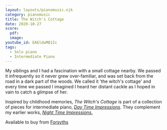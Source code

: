 ```yaml
---
layout: layouts/pianomusic.njk
category: pianomusic
title: The Witch's Cottage
date: 2020-10-27
score:
  pdf: 
  image: 
youtube_id: EAbldwMQ1Ic
tags:
  - Solo piano
  - Intermediate Piano
---
```


My siblings and I had a fascination with a small cottage nearby. We passed it infrequently so it never grew over-familiar, and was set back from the road in a dark part of the woods. We called it 'the witch's cottage' and every time we passed I imagined I heard her distant cackle as I hoped in vain to catch a glimpse of her.


Inspired by childhood memories, *The Witch's Cottage* is part of a collection of pieces for intermediate piano, [*Day Time Impressions*](/composer/publications/day-time-impressions/). They complement my earlier works, [*Night Time Impressions*.](/composer/publications/night-time-impressions/)

Available to buy from [Forsyths](https://www.forsyths.co.uk/music/forsyth-publications/forsyth-publications-by-instrument/piano/148406-day-time-impressions-sarah-baker-piano-sheet-music-9790570500192.html)